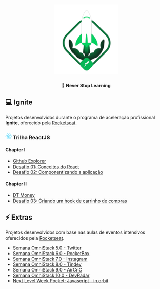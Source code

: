 <h1 align="center">
  <img src=".github/logo.svg" width="200px" alt="ignite" />
</h1>

<h4 align="center">
  🚀 Never Stop Learning
</h4>

## 💻 Ignite

Projetos desenvolvidos durante o programa de aceleração profissional **Ignite**, oferecido pela [Rocketseat][rocketseat].

<h3>
  <img src=".github/react-original.svg" width="20px" alt="react" >
  Trilha ReactJS
</h3>
  
#### Chapter I

- [Github Explorer](https://github.com/pablomaribondo/github-explorer)
- [Desafio 01: Conceitos do React](https://github.com/pablomaribondo/ignite-desafio01-reactjs)
- [Desafio 02: Componentizando a aplicação](https://github.com/pablomaribondo/ignite-desafio02-reactjs)

#### Chapter II

- [DT Money](https://github.com/pablomaribondo/dtmoney)
- [Desafio 03: Criando um hook de carrinho de compras](https://github.com/pablomaribondo/ignite-desafio03-reactjs)

[rocketseat]: https://rocketseat.com.br/

## ⚡ Extras

Projetos desenvolvidos com base nas aulas de eventos intensivos oferecidos pela [Rocketseat][rocketseat].

- [Semana OmniStack 5.0 - Twitter](https://github.com/pablomaribondo/semana-omnistack-5)
- [Semana OmniStack 6.0 - RocketBox](https://github.com/pablomaribondo/semana-omnistack-6)
- [Semana OmniStack 7.0 - Instagram](https://github.com/pablomaribondo/semana-omnistack-7)
- [Semana OmniStack 8.0 - Tindev](https://github.com/pablomaribondo/semana-omnistack-8)
- [Semana OmniStack 9.0 - AirCnC](https://github.com/pablomaribondo/semana-omnistack-9)
- [Semana OmniStack 10.0 - DevRadar](https://github.com/pablomaribondo/semana-omnistack-10)
- [Next Level Week Pocket: Javascript - in.orbit](https://github.com/pablomaribondo/nlw-pocket-js)
